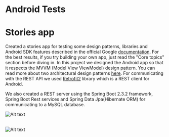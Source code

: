 # Android Tests
# Stories app
Created a stories app for testing some design patterns, libraries and Android SDK features described in the official Google [documentation](https://developer.android.com/guide/). For the best results, if you try building your own app, just read the "Core topics" section before diving in. In this project we designed the Android app so that it respects the MVVM (Model View ViewModel) design pattern. You can read more about two architectural design patterns [here](https://www.vogella.com/tutorials/AndroidArchitecture/article.html). For communicating with the REST API we used [Retrofit2](https://square.github.io/retrofit/) library which is a REST client for Android.

We also created a REST server using the Spring Boot 2.3.2 framework, Spring Boot Rest services and Spring Data Jpa(Hibernate ORM) for communicating to a MySQL database.

![Alt text](https://github.com/beia/beialand/blob/CristianBalanean/practice/AndroidTests/StoriesApp/media/Screenshot_20201207-181113.png?raw=true)<br/><br/>

![Alt text](https://github.com/beia/beialand/blob/CristianBalanean/practice/AndroidTests/storiesApp/media/Screenshot_20201207-181147.png?raw=true)<br/><br/>
